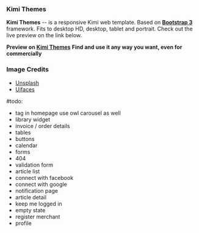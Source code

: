 ### Kimi Themes
**Kimi Themes** -- is a responsive Kimi web template. Based on **[Bootstrap 3](https://github.com/twbs/bootstrap)** framework. Fits to desktop HD, desktop, tablet and portrait. Check out the live preview on the link below.

**Preview on [Kimi Themes](https://philipherlambang.github.io/kimi/)**
**Find and use it any way you want, even for commercially**

### Image Credits
- [Unsplash](https://unsplash.com/)
- [Uifaces](http://uifaces.com/)


#todo:
- tag in homepage use owl carousel as well
- library widget
- invoice / order details
- tables
- buttons
- calendar
- forms
- 404
- validation form
- article list
- connect with facebook
- connect with google
- notification page
- article detail
- keep me logged in
- empty state
- register merchant
- profile
